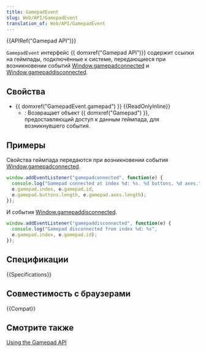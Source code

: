 ```yaml
---
title: GamepadEvent
slug: Web/API/GamepadEvent
translation_of: Web/API/GamepadEvent
---
```

{{APIRef("Gamepad API")}}

`GamepadEvent` интерфейс {{ domxref("Gamepad API")}} содержит ссылки на геймпады, подключённые к системе, передающиеся при возникновении событий [Window.gamepadconnected](/ru/docs/Web/Events/gamepadconnected) и [Window.gamepaddisconnected](/ru/docs/Web/Events/gamepaddisconnected).

## Свойства

- {{ domxref("GamepadEvent.gamepad") }} {{ReadOnlyInline}}
  - : Возвращает объект {{ domxref("Gamepad") }}, предоставляющий доступ к данным геймпада, для возникнувшего события.

## Примеры

Свойства геймпада передаются при возникновении события [Window.gamepadconnected](/ru/docs/Web/Events/gamepadconnected).

```js
window.addEventListener("gamepadconnected", function(e) {
  console.log("Gamepad connected at index %d: %s. %d buttons, %d axes.",
  e.gamepad.index, e.gamepad.id,
  e.gamepad.buttons.length, e.gamepad.axes.length);
});
```

И события [Window.gamepaddisconnected](/ru/docs/Web/Events/gamepaddisconnected).

```js
window.addEventListener("gamepaddisconnected", function(e) {
  console.log("Gamepad disconnected from index %d: %s",
  e.gamepad.index, e.gamepad.id);
});
```

## Спецификации

{{Specifications}}

## Совместимость с браузерами

{{Compat}}

## Смотрите также

[Using the Gamepad API](/ru/docs/Web/Guide/API/Gamepad)
